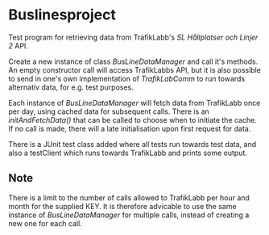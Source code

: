 # Buslinesproject

Test program for retrieving data from TrafikLabb's _SL Hållplatser och Linjer 2_ API. 

Create a new instance of class _BusLineDataManager_ and call it's methods. 
An empty constructor call will access TrafikLabbs API, but it is also possible to send in one's own 
implementation of _TrafikLabComm_ to run towards alternativ data, for e.g. test purposes. 

Each instance of _BusLineDataManager_ will fetch data from TrafikLabb once per day, using cached 
data for subsequent calls. There is an _initAndFetchData()_ that can be called to choose when to 
initiate the cache. If no call is made, there will a late initialisation upon first request for data. 

There is a JUnit test class added where all tests run towards test data, and also a testClient which runs
towards TrafikLabb and prints some output. 

## Note
There is a limit to the number of calls allowed to TrafikLabb per hour and month for the supplied KEY. It is
therefore advicable to use the same instance of _BusLineDataManager_ for multiple calls, instead of 
creating a new one for each call.

 